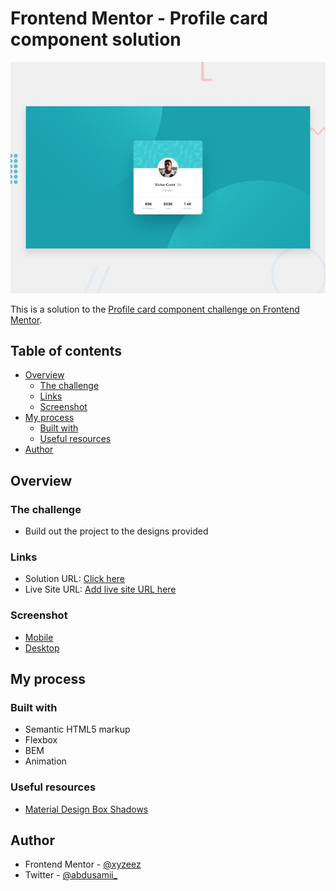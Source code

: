 # Frontend Mentor - Profile card component solution

![](./images/screenshots/desktop-preview.jpg)

This is a solution to the [Profile card component challenge on Frontend Mentor](https://www.frontendmentor.io/challenges/profile-card-component-cfArpWshJ).

## Table of contents

- [Overview](#overview)
  - [The challenge](#the-challenge)
  - [Links](#links)
  - [Screenshot](#screenshot)
- [My process](#my-process)
  - [Built with](#built-with)
  - [Useful resources](#useful-resources)
- [Author](#author)


## Overview

### The challenge

- Build out the project to the designs provided

### Links

- Solution URL: [Click here](https://femc-profile-card.netlify.app/)
- Live Site URL: [Add live site URL here](https://your-live-site-url.com)

### Screenshot

- [Mobile](./images/screenshots/mobile.png)
- [Desktop](./images/screenshots/desktop.png)


## My process

### Built with

- Semantic HTML5 markup
- Flexbox
- BEM
- Animation


### Useful resources

- [Material Design Box Shadows](https://codepen.io/sdthornton/pen/wBZdXq)

## Author

- Frontend Mentor - [@xyzeez](https://www.frontendmentor.io/profile/xyzeez)
- Twitter - [@abdusamii_](https://twitter.com/abdusamii_)
